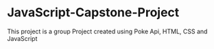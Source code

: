 # JavaScript-Capstone-Project
This project is a group Project created using Poke Api, HTML, CSS and JavaScript
